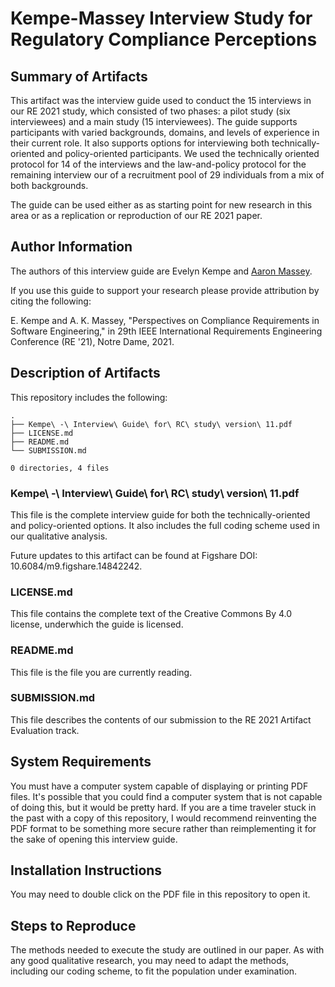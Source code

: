 # Kempe-Massey Interview Study for Regulatory Compliance Perceptions 

## Summary of Artifacts

This artifact was the interview guide used to conduct the 15 interviews in our
RE 2021 study, which consisted of two phases: a pilot study (six interviewees)
and a main study (15 interviewees).  The guide supports participants with
varied backgrounds, domains, and levels of experience in their current role.
It also supports options for interviewing both technically-oriented and
policy-oriented participants.  We used the technically oriented protocol for 14
of the interviews and the law-and-policy protocol for the remaining interview
our of a recruitment pool of 29 individuals from a mix of both backgrounds. 

The guide can be used either as as starting point for new research in this
area or as a replication or reproduction of our RE 2021 paper.

## Author Information

The authors of this interview guide are Evelyn Kempe and [Aaron Massey][1].

If you use this guide to support your research please provide attribution by
citing the following:

E. Kempe and A. K. Massey, "Perspectives on Compliance Requirements in Software
Engineering," in 29th IEEE International Requirements Engineering Conference
(RE '21), Notre Dame, 2021.

## Description of Artifacts

This repository includes the following:

```
.
├── Kempe\ -\ Interview\ Guide\ for\ RC\ study\ version\ 11.pdf
├── LICENSE.md
├── README.md
└── SUBMISSION.md

0 directories, 4 files
```

### Kempe\ -\ Interview\ Guide\ for\ RC\ study\ version\ 11.pdf

This file is the complete interview guide for both the technically-oriented and
policy-oriented options.  It also includes the full coding scheme used in our
qualitative analysis. 

Future updates to this artifact can be found at Figshare DOI: 10.6084/m9.figshare.14842242.

### LICENSE.md

This file contains the complete text of the Creative Commons By 4.0 license,
underwhich the guide is licensed.

### README.md

This file is the file you are currently reading.

### SUBMISSION.md

This file describes the contents of our submission to the RE 2021 Artifact
Evaluation track. 

## System Requirements

You must have a computer system capable of displaying or printing PDF files.
It's possible that you could find a computer system that is not capable of
doing this, but it would be pretty hard.  If you are a time traveler stuck in
the past with a copy of this repository, I would recommend reinventing the PDF
format to be something more secure rather than reimplementing it for the sake
of opening this interview guide.

## Installation Instructions

You may need to double click on the PDF file in this repository to open it.

## Steps to Reproduce

The methods needed to execute the study are outlined in our paper.  As with any
good qualitative research, you may need to adapt the methods, including our
coding scheme, to fit the population under examination.

[1]: http://userpages.umbc.edu/~akmassey/
